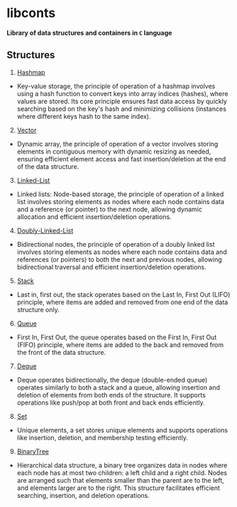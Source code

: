 # libconts
**Library of data structures and containers in `C` language**

## Structures
  1. [Hashmap](libconts/hashmap/hashmap.h)
  - Key-value storage, the principle of operation of a hashmap involves using a hash function to convert keys into array indices (hashes), where values are stored. Its core principle ensures fast data access by quickly searching based on the key's hash and minimizing collisions (instances where different keys hash to the same index).
  2. [Vector](libconts/vector/vector.h)
  - Dynamic array, the principle of operation of a vector involves storing elements in contiguous memory with dynamic resizing as needed, ensuring efficient element access and fast insertion/deletion at the end of the data structure.
 3. [Linked-List](libconts/list/linked.h)
 - Linked lists: Node-based storage, the principle of operation of a linked list involves storing elements as nodes where each node contains data and a reference (or pointer) to the next node, allowing dynamic allocation and efficient insertion/deletion operations.
 4. [Doubly-Linked-List](libconts/list/doubly_linked.h)
 - Bidirectional nodes, the principle of operation of a doubly linked list involves storing elements as nodes where each node contains data and references (or pointers) to both the next and previous nodes, allowing bidirectional traversal and efficient insertion/deletion operations.
 5. [Stack](libconts/stack/stack.h)
 - Last in, first out, the stack operates based on the Last In, First Out (LIFO) principle, where items are added and removed from one end of the data structure only.
 6. [Queue](libconts/queue/queue.h)
 - First In, First Out, the queue operates based on the First In, First Out (FIFO) principle, where items are added to the back and removed from the front of the data structure.
 7. [Deque](libconts/deque/deque.h)
 - Deque operates bidirectionally, the deque (double-ended queue) operates similarly to both a stack and a queue, allowing insertion and deletion of elements from both ends of the structure. It supports operations like push/pop at both front and back ends efficiently. 
 8. [Set](libconts/set/set.h)
 - Unique elements, a set stores unique elements and supports operations like insertion, deletion, and membership testing efficiently.
 9. [BinaryTree](libconts/binary/tree.h)
 - Hierarchical data structure, a binary tree organizes data in nodes where each node has at most two children: a left child and a right child. Nodes are arranged such that elements smaller than the parent are to the left, and elements larger are to the right. This structure facilitates efficient searching, insertion, and deletion operations.
